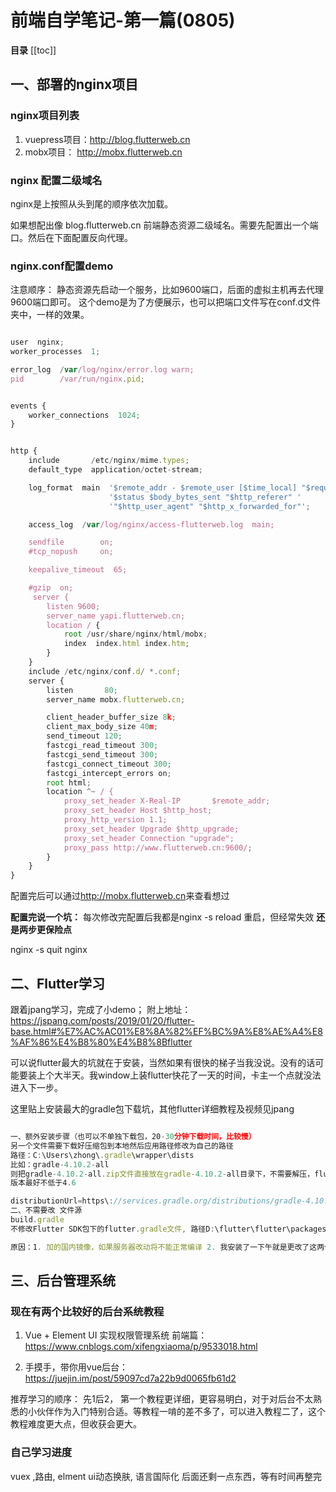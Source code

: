 # 前端自学笔记-第一篇(0805)

**目录**
[[toc]]

## 一、部署的nginx项目

### nginx项目列表
1. vuepress项目：<http://blog.flutterweb.cn>
2. mobx项目： <http://mobx.flutterweb.cn>

### nginx 配置二级域名

nginx是上按照从头到尾的顺序依次加载。

如果想配出像 blog.flutterweb.cn 前端静态资源二级域名。需要先配置出一个端口。然后在下面配置反向代理。

### nginx.conf配置demo
注意顺序：
静态资源先启动一个服务，比如9600端口，后面的虚拟主机再去代理9600端口即可。
这个demo是为了方便展示，也可以把端口文件写在conf.d文件夹中，一样的效果。


```js {2, 3, 4}

user  nginx;
worker_processes  1;

error_log  /var/log/nginx/error.log warn;
pid        /var/run/nginx.pid;


events {
    worker_connections  1024;
}


http {
    include       /etc/nginx/mime.types;
    default_type  application/octet-stream;

    log_format  main  '$remote_addr - $remote_user [$time_local] "$request" '
                      '$status $body_bytes_sent "$http_referer" '
                      '"$http_user_agent" "$http_x_forwarded_for"';

    access_log  /var/log/nginx/access-flutterweb.log  main;

    sendfile        on;
    #tcp_nopush     on;

    keepalive_timeout  65;

    #gzip  on;
     server {
        listen 9600;
        server_name yapi.flutterweb.cn;
        location / {
            root /usr/share/nginx/html/mobx;
            index  index.html index.htm;
        }
    }
    include /etc/nginx/conf.d/ *.conf;
    server {
        listen       80;
        server_name mobx.flutterweb.cn;

        client_header_buffer_size 8k;
        client_max_body_size 40m;
        send_timeout 120;
        fastcgi_read_timeout 300;
        fastcgi_send_timeout 300;
        fastcgi_connect_timeout 300;
        fastcgi_intercept_errors on;
        root html;
        location ^~ / {
            proxy_set_header X-Real-IP       $remote_addr;
            proxy_set_header Host $http_host;
            proxy_http_version 1.1;
            proxy_set_header Upgrade $http_upgrade;
            proxy_set_header Connection "upgrade";
            proxy_pass http://www.flutterweb.cn:9600/;
        }
    }
}

```

配置完后可以通过<http://mobx.flutterweb.cn>来查看想过

**配置完说一个坑：**
每次修改完配置后我都是nginx -s reload 重启，但经常失效
**还是两步更保险点**

  nginx -s quit
  nginx

## 二、Flutter学习

跟着jpang学习，完成了小demo；
附上地址：<https://jspang.com/posts/2019/01/20/flutter-base.html#%E7%AC%AC01%E8%8A%82%EF%BC%9A%E8%AE%A4%E8%AF%86%E4%B8%80%E4%B8%8Bflutter>

可以说flutter最大的坑就在于安装，当然如果有很快的梯子当我没说。没有的话可能要装上个大半天。我window上装flutter快花了一天的时间，卡主一个点就没法进入下一步。

这里贴上安装最大的gradle包下载坑，其他flutter详细教程及视频见jpang

```js

一、额外安装步骤（也可以不单独下载包，20-30分钟下载时间，比较慢）
另一个文件需要下载好压缩包到本地然后应用路径修改为自己的路径
路径：C:\Users\zhong\.gradle\wrapper\dists
比如：gradle-4.10.2-all
则把gradle-4.10.2-all.zip文件直接放在gradle-4.10.2-all目录下，不需要解压，flutter会自动帮助解压。
版本最好不低于4.6

distributionUrl=https\://services.gradle.org/distributions/gradle-4.10.2-all.zip
二、不需要改 文件源
build.gradle
不修改Flutter SDK包下的flutter.gradle文件, 路径D:\flutter\flutter\packages\flutter_tools\gradle

原因：1. 加的国内镜像，如果服务器改动将不能正常编译 2. 我安装了一下午就是更改了这两个文件，采用默认的反而能编译成功

```


## 三、后台管理系统

### 现在有两个比较好的后台系统教程
1. Vue + Element UI 实现权限管理系统 前端篇：<https://www.cnblogs.com/xifengxiaoma/p/9533018.html>

2. 手摸手，带你用vue后台：
<https://juejin.im/post/59097cd7a22b9d0065fb61d2>

推荐学习的顺序：
先1后2， 第一个教程更详细，更容易明白，对于对后台不太熟悉的小伙伴作为入门特别合适。等教程一啃的差不多了，可以进入教程二了，这个教程难度更大点，但收获会更大。

### 自己学习进度
vuex ,路由, elment ui动态换肤, 语言国际化
后面还剩一点东西，等有时间再整完